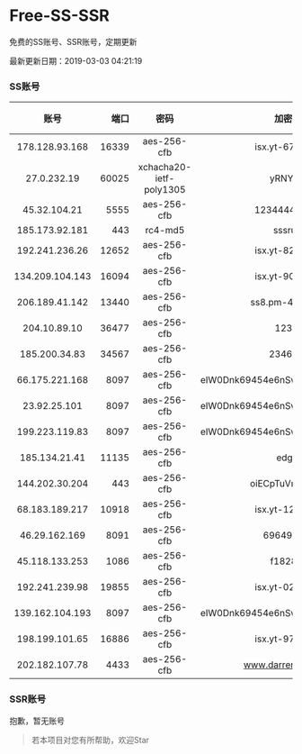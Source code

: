 # Free-SS-SSR

免费的SS账号、SSR账号，定期更新

最新更新日期：2019-03-03 04:21:19 

### SS账号

|账号|端口|密码|加密方式|更新时间|国家|
|:-----:|-----:|:----:|:----:|:----:|:----:|
|178.128.93.168|16339|aes-256-cfb|isx.yt-67346063|04:17:05|SG|
|27.0.232.19|60025|xchacha20-ietf-poly1305|yRNYvabB|04:17:16|HK|
|45.32.104.21|5555|aes-256-cfb|1234444411111|04:17:15|SG|
|185.173.92.181|443|rc4-md5|sssru.icu|04:17:16|RU|
|192.241.236.26|12652|aes-256-cfb|isx.yt-82038040|04:17:05|US|
|134.209.104.143|16094|aes-256-cfb|isx.yt-90815095|04:17:05|SG|
|206.189.41.142|13440|aes-256-cfb|ss8.pm-49181075|04:17:06|SG|
|204.10.89.10|36477|aes-256-cfb|123456|04:17:12|US|
|185.200.34.83|34567|aes-256-cfb|23461023|04:17:10|US|
|66.175.221.168|8097|aes-256-cfb|eIW0Dnk69454e6nSwuspv9DmS201tQ0D|04:17:16|US|
|23.92.25.101|8097|aes-256-cfb|eIW0Dnk69454e6nSwuspv9DmS201tQ0D|04:17:15|US|
|199.223.119.83|8097|aes-256-cfb|eIW0Dnk69454e6nSwuspv9DmS201tQ0D|04:17:14|US|
|185.134.21.41|11135|aes-256-cfb|edgkeb|04:17:06|GB|
|144.202.30.204|443|aes-256-cfb|oiECpTuVmLLxk4Ts|04:17:14|US|
|68.183.189.217|10918|aes-256-cfb|isx.yt-12025761|04:17:06|SG|
|46.29.162.169|8091|aes-256-cfb|6964922356|04:17:07|RU|
|45.118.133.253|1086|aes-256-cfb|f1828920|04:17:06|SG|
|192.241.239.98|19855|aes-256-cfb|isx.yt-02235156|04:17:05|US|
|139.162.104.193|8097|aes-256-cfb|eIW0Dnk69454e6nSwuspv9DmS201tQ0D|04:17:07|JP|
|198.199.101.65|16886|aes-256-cfb|isx.yt-97706570|04:17:05|US|
|202.182.107.78|4433|aes-256-cfb|www.darrenliuwei.com|04:17:16|JP|


### SSR账号

抱歉，暂无账号



> 若本项目对您有所帮助，欢迎Star